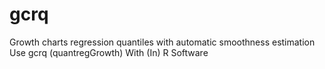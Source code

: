 # gcrq
Growth charts regression quantiles with automatic smoothness estimation Use gcrq (quantregGrowth) With (In) R Software
